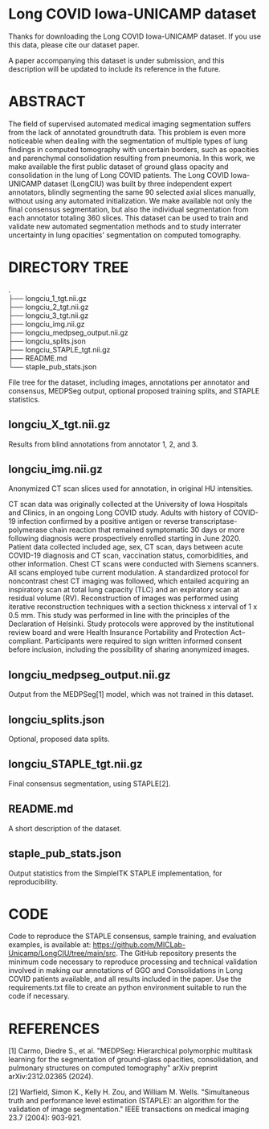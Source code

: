 # Long COVID Iowa-UNICAMP dataset

Thanks for downloading the Long COVID Iowa-UNICAMP dataset. If you use this data, please cite our dataset paper.

A paper accompanying this dataset is under submission, and this description will be updated to include its reference in the future. 

# ABSTRACT

The field of supervised automated medical imaging segmentation suffers from the lack of annotated groundtruth data. This problem is even more noticeable when dealing with the segmentation of multiple types of lung findings in computed tomography with uncertain borders, such as opacities and parenchymal consolidation resulting from pneumonia. In this work, we make available the first public dataset of ground glass opacity and consolidation in the lung of Long COVID patients. The Long COVID Iowa-UNICAMP dataset (LongCIU) was built by three independent expert annotators, blindly segmenting the same 90 selected axial slices manually, without using any automated initialization. We make available not only the final consensus segmentation, but also the individual segmentation from each annotator totaling 360 slices. This dataset can be used to train and validate new automated segmentation methods and to study interrater uncertainty in lung opacities' segmentation on computed tomography. 

# DIRECTORY TREE

.\
├── longciu_1_tgt.nii.gz\
├── longciu_2_tgt.nii.gz\
├── longciu_3_tgt.nii.gz\
├── longciu_img.nii.gz\
├── longciu_medpseg_output.nii.gz\
├── longciu_splits.json\
├── longciu_STAPLE_tgt.nii.gz\
├── README.md\
└── staple_pub_stats.json

File tree for the dataset, including images, annotations per annotator and consensus, MEDPSeg output, optional proposed training splits, and STAPLE statistics.

## longciu_X_tgt.nii.gz
Results from blind annotations from annotator 1, 2, and 3.
 
## longciu_img.nii.gz
Anonymized CT scan slices used for annotation, in original HU intensities. 

CT scan data was originally collected at the University of Iowa Hospitals and Clinics, in an ongoing Long COVID study. Adults with history of COVID-19 infection confirmed by a positive antigen or reverse transcriptase-polymerase chain reaction that remained symptomatic 30 days or more following diagnosis were prospectively enrolled starting in June 2020. Patient data collected included age, sex, CT scan, days between acute COVID-19 diagnosis and CT scan, vaccination status, comorbidities, and other information. Chest CT scans were conducted with Siemens scanners. All scans employed tube current modulation. A standardized protocol for noncontrast chest CT imaging was followed, which entailed acquiring an inspiratory scan at total lung capacity (TLC) and an expiratory scan at residual volume (RV). Reconstruction of images was performed using iterative reconstruction techniques with a section thickness x interval of 1 x 0.5 mm. This study was performed in line with the principles of the Declaration of Helsinki. Study protocols were approved by the institutional review board and were Health Insurance Portability and Protection Act–compliant. Participants were required to sign written informed consent before inclusion, including the possibility of sharing anonymized images.

## longciu_medpseg_output.nii.gz
Output from the MEDPSeg[1] model, which was not trained in this dataset.

## longciu_splits.json
Optional, proposed data splits. 

## longciu_STAPLE_tgt.nii.gz
Final consensus segmentation, using STAPLE[2]. 

## README.md
A short description of the dataset.

## staple_pub_stats.json
Output statistics from the SimpleITK STAPLE implementation, for reproducibility. 

# CODE 

Code to reproduce the STAPLE consensus, sample training, and evaluation examples, is available at: https://github.com/MICLab-Unicamp/LongCIU/tree/main/src. The GitHub repository presents the minimum code necessary to reproduce processing and technical validation involved in making our annotations of GGO and Consolidations in Long COVID patients available, and all results included in the paper. Use the requirements.txt file to create an python environment suitable to run the code if necessary.

# REFERENCES

[1] Carmo, Diedre S., et al. "MEDPSeg: Hierarchical polymorphic multitask learning for the segmentation of ground-glass opacities, consolidation, and pulmonary structures on computed tomography" arXiv preprint arXiv:2312.02365 (2024).

[2] Warfield, Simon K., Kelly H. Zou, and William M. Wells. "Simultaneous truth and performance level estimation (STAPLE): an algorithm for the validation of image segmentation." IEEE transactions on medical imaging 23.7 (2004): 903-921.
